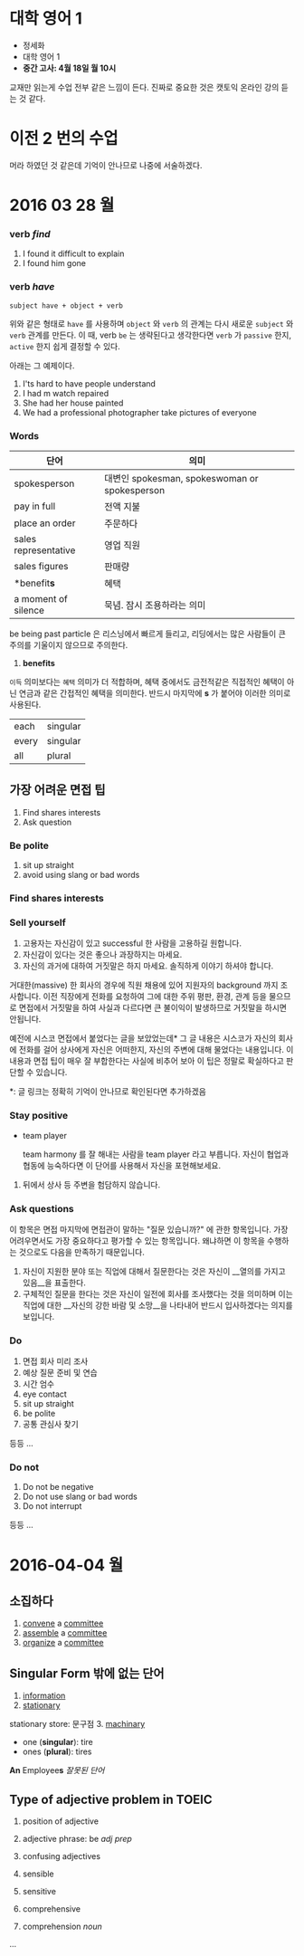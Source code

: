대학 영어 1
===========

- 정세화
- 대학 영어 1
- **중간 고사: 4월 18일 월 10시**

교재만 읽는게 수업 전부 같은 느낌이 든다.
진짜로 중요한 것은 캣토익 온라인 강의 듣는 것 같다.

# 이전 2 번의 수업

머라 하였던 것 같은데 기억이 안나므로 나중에 서술하겠다.

# 2016 03 28 월

### verb _find_

1. I found it difficult to explain
2. I found him gone

### verb _have_
```
subject have + object + verb
```

위와 같은 형태로 `have` 를 사용하며 `object` 와 `verb` 의 관계는 다시 새로운 `subject` 와 `verb` 관계를 만든다.
이 때, verb `be` 는 생략된다고 생각한다면 `verb` 가 `passive` 한지, `active` 한지 쉽게 결정할 수 있다.

아래는 그 예제이다.

1. I'ts hard to have people understand
2. I had m watch repaired
3. She had her house painted
4. We had a professional photographer take pictures of everyone

### Words

| 단어 | 의미 |
| ---- | ---- |
| spokesperson | 대변인 spokesman, spokeswoman or spokesperson |
| pay in full | 전액 지불 |
| place an order | 주문하다 |
| sales representative | 영업 직원 |
| sales figures | 판매량 |
| \*benefit**s** | 혜택 |
| a moment of silence | 묵념. 잠시 조용하라는 의미 |

be being past particle 은 리스닝에서 빠르게 들리고, 리딩에서는 많은 사람들이 큰 주의를 기울이지 않으므로 주의한다.

1. **benefits**
  
  `이득` 의미보다는 `혜택` 의미가 더 적합하며, 혜택 중에서도 금전적같은 직접적인 혜택이 아닌 연금과 같은 간접적인 혜택을 의미한다.
  반드시 마지막에 **s** 가 붙어야 이러한 의미로 사용된다.

|       |          |
| ----- | -------- |
| each  | singular |
| every | singular |
| all   | plural   |

## 가장 어려운 면접 팁

1. Find shares interests
2. Ask question

### Be polite
1. sit up straight
2. avoid using slang or bad words

### Find shares interests

### Sell yourself
1. 고용자는 자신감이 있고 successful 한 사람을 고용하길 원합니다.
2. 자신감이 있다는 것은 좋으나 과장하지는 마세요.
3. 자신의 과거에 대하여 거짓말은 하지 마세요. 솔직하게 이야기 하셔야 합니다.

  거대한(massive) 한 회사의 경우에 직원 채용에 있어 지원자의 background 까지 조사합니다. 이전 직장에게 전화를 요청하여 그에 대한 주위 평판, 환경, 관계 등을 물으므로 면접에서 거짓말을 하여 사실과 다르다면 큰 불이익이 발생하므로 거짓말을 하시면 안됩니다.

  예전에 시스코 면접에서 붙었다는 글을 보았었는데\* 그 글 내용은 시스코가 자신의 회사에 전화를 걸어 상사에게 자신은 어떠한지, 자신의 주변에 대해 물었다는 내용입니다. 이 내용과 면접 팁이 매우 잘 부합한다는 사실에 비추어 보아 이 팁은 정말로 확실하다고 판단할 수 있습니다.

  \*: 글 링크는 정확히 기억이 안나므로 확인된다면 추가하겠음

### Stay positive
- team player

  team harmony 를 잘 해내는 사람을 team player 라고 부릅니다. 
  자신이 협업과 협동에 능숙하다면 이 단어를 사용해서 자신을 포현해보세요.

1. 뒤에서 상사 등 주변을 험담하지 않습니다.

### Ask questions
이 항목은 면접 마지막에 면접관이 말하는 "질문 있습니까?" 에 관한 항목입니다. 가장 어려우면서도 가장 중요하다고 평가할 수 있는 항목입니다. 왜냐하면 이 항목을 수행하는 것으로도 다음을 만족하기 때문입니다.

1. 자신이 지원한 분야 또는 직업에 대해서 질문한다는 것은 자신이 __열의를 가지고 있음__을 표출한다.
2. 구체적인 질문을 한다는 것은 자신이 일전에 회사를 조사했다는 것을 의미하며 이는 직업에 대한 __자신의 강한 바람 및 소망__을 나타내어 반드시 입사하겠다는 의지를 보입니다.

### Do
1. 면접 회사 미리 조사
2. 예상 질문 준비 및 연습
3. 시간 엄수
4. eye contact
5. sit up straight
6. be polite
7. 공통 관심사 찾기

등등 ...

### Do not
1. Do not be negative
2. Do not use slang or bad words
3. Do not interrupt

등등 ...

# 2016-04-04 월
## 소집하다
1. [convene][dictionary for convene] a [committee][dictionary for committee]
2. [assemble][dictionary for assemble] a [committee][dictionary for committee]
3. [organize][dictionary for organize] a [committee][dictionary for committee]

[dictionary for convene]: http://www.dictionary.com/browse/convene
[dictionary for assemble]: http://www.dictionary.com/browse/assemble
[dictionary for organize]: http://www.dictionary.com/browse/organize
[dictionary for committee]: http://www.dictionary.com/browse/committee

## Singular Form 밖에 없는 단어
1. [information][dictionary for information]
2. [stationary][dictionary for stationary]
  
  stationary store: 문구점
3. [machinary][dictionary for machinary]

[dictionary for information]: http://www.dictionary.com/browse/information
[dictionary for stationary]: http://www.dictionary.com/browse/stationary
[dictionary for machinary]: http://www.dictionary.com/browse/machinary

- one (**singular**): tire
- ones (**plural**): tires

**An** Employee**s** _잘못된 단어_

## Type of adjective problem in TOEIC
1. position of adjective
2. adjective phrase: be _adj_ _prep_
3. confusing adjectives
  1. sensible
  2. sensitive

  1. comprehensive
  2. comprehension _noun_

  ...
